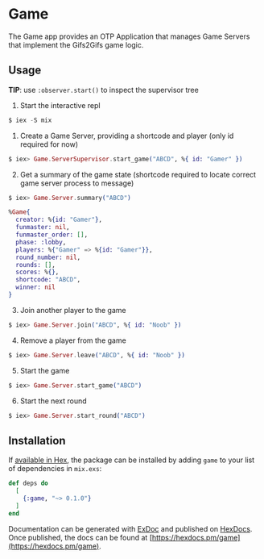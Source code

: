 # Game

The Game app provides an OTP Application that manages Game Servers that implement the Gifs2Gifs game logic.

## Usage

**TIP**: use `:observer.start()` to inspect the supervisor tree

1. Start the interactive repl

```elixir
$ iex -S mix
```

1. Create a Game Server, providing a shortcode and player (only id required for now)

```elixir
$ iex> Game.ServerSupervisor.start_game("ABCD", %{ id: "Gamer" })
```

2. Get a summary of the game state (shortcode required to locate correct game server process to message)

```elixir
$ iex> Game.Server.summary("ABCD")

%Game{
  creator: %{id: "Gamer"},
  funmaster: nil,
  funmaster_order: [],
  phase: :lobby,
  players: %{"Gamer" => %{id: "Gamer"}},
  round_number: nil,
  rounds: [],
  scores: %{},
  shortcode: "ABCD",
  winner: nil
}
```

3. Join another player to the game

```elixir
$ iex> Game.Server.join("ABCD", %{ id: "Noob" })
```

4. Remove a player from the game

```elixir
$ iex> Game.Server.leave("ABCD", %{ id: "Noob" })
```

5. Start the game

```elixir
$ iex> Game.Server.start_game("ABCD")
```

6. Start the next round

```elixir
$ iex> Game.Server.start_round("ABCD")
```


## Installation

If [available in Hex](https://hex.pm/docs/publish), the package can be installed
by adding `game` to your list of dependencies in `mix.exs`:

```elixir
def deps do
  [
    {:game, "~> 0.1.0"}
  ]
end
```

Documentation can be generated with [ExDoc](https://github.com/elixir-lang/ex_doc)
and published on [HexDocs](https://hexdocs.pm). Once published, the docs can
be found at [https://hexdocs.pm/game](https://hexdocs.pm/game).
